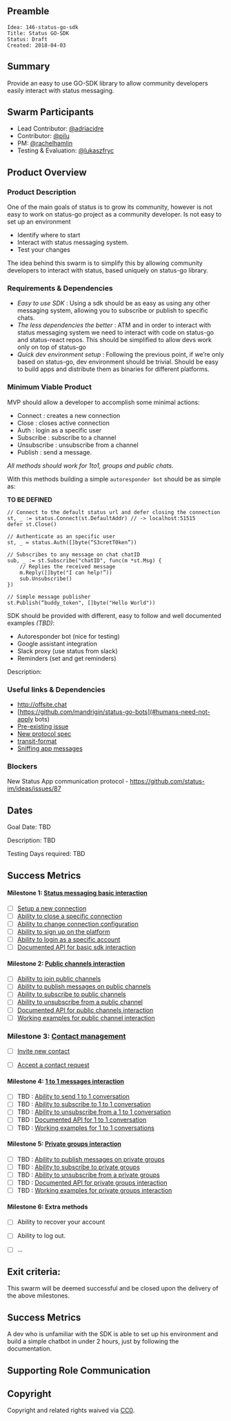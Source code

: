 ## Preamble

    Idea: 146-status-go-sdk
    Title: Status GO-SDK
    Status: Draft
    Created: 2018-04-03


## Summary

Provide an easy to use GO-SDK library to allow community developers easily interact with status messaging.


## Swarm Participants
- Lead Contributor: [@adriacidre](https://github.com/adriacidre)
- Contributor: [@pilu](https://github.com/pilu)
- PM: [@rachelhamlin](https://github.com/rachelhamlin)
- Testing & Evaluation: [@lukaszfryc](https://github.com/lukaszfryc)


## Product Overview

### Product Description

One of the main goals of status is to grow its community, however is not easy to work on status-go project as a community developer.
Is not easy to set up an environment

- Identify where to start
- Interact with status messaging system.
- Test your changes

The idea behind this swarm is to simplify this by allowing community developers to interact with status, based uniquely on status-go library.

### Requirements & Dependencies

- *Easy to use SDK* : Using a sdk should be as easy as using any other messaging system, allowing you to subscribe or publish to specific chats.
- *The less dependencies the better* : ATM and in order to interact with status messaging system we need to interact with code on status-go and status-react repos. This should be simplified to allow devs work only on top of status-go
- *Quick dev environment setup* : Following the previous point, if we’re only based on status-go, dev environment should be trivial. Should be easy to build apps and distribute them as binaries for different platforms.


### Minimum Viable Product

MVP should allow a developer to accomplish some minimal actions:

- Connect : creates a new connection
- Close : closes active connection
- Auth : login as a specific user
- Subscribe : subscribe to a channel
- Unsubscribe : unsubscribe from a channel
- Publish : send a message.

_All methods should work for 1to1, groups and public chats._

With this methods building a simple `autoresponder bot` should be as simple as:

**TO BE DEFINED**
```
// Connect to the default status url and defer closing the connection
st, _ := status.Connect(st.DefaultAddr) // -> localhost:51515
defer st.Close()

// Authenticate as an specific user
st, _ = status.Auth([]byte(“S3cretT0ken”))

// Subscribes to any message on chat chatID
sub, _ := st.Subscribe("chatID", func(m *st.Msg) {
    // Replies the received message
    m.Reply([]byte("I can help!”))
    sub.Unsubscribe()
})

// Simple message publisher
st.Publish(“buddy_token", []byte("Hello World"))

```

SDK should be provided with different, easy to follow and well documented examples _(TBD)_:

- Autoresponder bot (nice for testing)
- Google assistant integration
- Slack proxy (use status from slack)
- Reminders (set and get reminders)

Description: <!-- Description of Deliverables-->

### Useful links & Dependencies

- http://offsite.chat
- [https://github.com/mandrigin/status-go-bots](#humans-need-not-apply bots)
- [Pre-existing issue](https://github.com/status-im/ideas/issues/131)
- [New protocol spec](https://docs.google.com/document/d/1Qh2h07T_qepzEJ7IytmxwIdQAOsGHrvhXwZxuZtbwgc/edit#)
- [transit-format](https://github.com/cognitect/transit-format)
- [Sniffing app messages](howto_Sniffing_app_messages.md)


### Blockers
New Status App communication protocol - https://github.com/status-im/ideas/issues/87

## Dates
Goal Date: TBD

Description: TBD

Testing Days required: TBD

## Success Metrics

#### Milestone 1: [Status messaging basic interaction](BasicSDK.md)
  - [ ] [Setup a new connection](BasicSDK.md#setup-a-new-connection)
  - [ ] [Ability to close a specific connection](BasicSDK.md#ability-to-close-a-specific-connection)
  - [ ] [Ability to change connection configuration](BasicSDK.md#ability-to-change-connection-configuration)
  - [ ] [Ability to sign up on the platform](BasicSDK.md#ability-to-sign-up-on-the-platform)
  - [ ] [Ability to login as a specific account](BasicSDK.md#ability-to-login-as-a-specific-account)
  - [ ] [Documented API for basic sdk interaction](BasicSDK.md#documented-api-for-basic-sdk-interaction)

#### Milestone 2: [Public channels interaction](PublicChannels.md)
  - [ ] [Ability to join public channels](PublicChannels.md#ability-to-join-public-channels)
  - [ ] [Ability to publish messages on public channels](PublicChannels.md#ability-to-publish-messages-on-public-channels)
  - [ ] [Ability to subscribe to public channels](PublicChannels.md#ability-to-subscribe-to-publc-channels)
  - [ ] [Ability to unsubscribe from a public channel](PublicChannels.md#ability-to-unsubscribe-from-a-public-channel)
  - [ ] [Documented API for public channels interaction](PublicChannels.md#documented-api-for-public-channels-interaction)
  - [ ] [Working examples for public channel interaction](PublicChannels.md#working-examples-for-public-channel-interaction)

### Milestone 3: [Contact management](ContactManagement.md)
  - [ ] [Invite new contact](ContactManagement.md#invite-new-contact)
  - [ ] [Accept a contact request](ContactManagement.md#accept-contact-request)


#### Milestone 4: [1 to 1 messages interaction](1to1Channels.md)
  - [ ] TBD : [Ability to send 1 to 1 conversation](1to1Channels.md#ability-to-send-1-to-1-conversation)
  - [ ] TBD : [Ability to subscribe to 1 to 1 conversation](1to1Channels.md#ability-to-subscribe-1-to-1-conversation)
  - [ ] TBD : [Ability to unsubscribe from a 1 to 1 conversation](1to1Channels.md#ability-to-unsubscribe-1-to-1-conversation)
  - [ ] TBD : [Documented API for 1 to 1 conversation](1to1Channels.md#documented-api-for-1-to-1-conversations)
  - [ ] TBD : [Working examples for 1 to 1 conversations](1to1Channels.md#working-examples-for-1-to-1-conversations)

#### Milestone 5: [Private groups interaction](PrivateChannels.md)
  - [ ] TBD : [Ability to publish messages on private groups](PrivateChannels.md#ability-to-publish-messages-on-private-groups)
  - [ ] TBD : [Ability to subscribe to private groups](PrivateChannels.md#ability-to-subscribe-to-private-groups)
  - [ ] TBD : [Ability to unsubscribe from a private groups](PrivateChannels.md#ability-to-unsubscribe-to-private-groups)
  - [ ] TBD : [Documented API for private groups interaction](PrivateChannels.md#documented-api-for-private-groups)
  - [ ] TBD : [Working examples for private groups interaction](PrivateChannels.md#working-examples-for-private-groups-interaction)

#### Milestone 6: Extra methods
  - [ ] Ability to recover your account
  - [ ] Ability to log out.
  - [ ] ...


## Exit criteria:

This swarm will be deemed successful and be closed upon the delivery of the above milestones.

## Success Metrics

A dev who is unfamiliar with the SDK is able to set up his environment and build a simple chatbot in under 2 hours, just by following the documentation.

## Supporting Role Communication
<!-- Once Requirements and Goals are fleshed out, then it should be communicated to supporting organelles if required -->

## Copyright
Copyright and related rights waived via [CC0](https://creativecommons.org/publicdomain/zero/1.0/).
